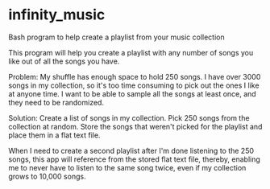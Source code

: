 # infinity_music
Bash program to help create a playlist from your music collection

This program will help you create a playlist with any number of songs you like out of all the songs you have.

Problem: My shuffle has enough space to hold 250 songs.
I have over 3000 songs in my collection, so it's too time consuming to pick out the ones I like at anyone time.
I want to be able to sample all the songs at least once, and they need to be randomized.

Solution: Create a list of songs in my collection. Pick 250 songs from the collection at random. Store the songs 
that weren't picked for the playlist and place them in a flat text file. 

When I need to create a second playlist after I'm done listening to the 250 songs, 
this app will reference from the stored flat text file, thereby, enabling me to never have to listen to the same
song twice, even if my collection grows to 10,000 songs.
